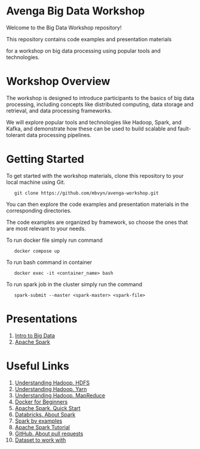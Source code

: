 # Avenga Big Data Workshop
Welcome to the Big Data Workshop repository! 

This repository contains code examples and presentation materials 

for a workshop on big data processing using popular tools and technologies.

# Workshop Overview
The workshop is designed to introduce participants to the basics of big data processing, 
including concepts like distributed computing, data storage and retrieval, and data processing frameworks. 

We will explore popular tools and technologies like Hadoop, Spark, and Kafka, 
and demonstrate how these can be used to build scalable and fault-tolerant data processing pipelines.

# Getting Started
To get started with the workshop materials, clone this repository to your local machine using Git. 
````  
   git clone https://github.com/mbvyn/avenga-workshop.git
````
You can then explore the code examples and presentation materials in the corresponding directories. 

The code examples are organized by framework, so choose the ones that are most relevant to your needs.

To run docker file simply run command
````
   docker compose up
````
To run bash command in container
````
   docker exec -it <container_name> bash
````

To run spark job in the cluster simply run the command
````
   spark-submit --master <spark-master> <spark-file>
````

# Presentations
1. [Intro to Big Data](https://docs.google.com/presentation/d/1ITg5N6QJQGHiiEUS5LuTc-Wm46Q5MjNpUBcdhZxif1w/edit?usp=sharing)
2. [Apache Spark](https://docs.google.com/presentation/d/1ecpfVd6aptUhvFK9h2iMgfMBeTCI4zWRhCYax4Qmp-4/edit?usp=sharing)

# Useful Links
1. [Understanding Hadoop. HDFS](https://mbvyn.medium.com/understanding-hadoop-hdfs-e45f51d2e7a9)
2. [Understanding Hadoop. Yarn](https://mbvyn.medium.com/understanding-hadoop-yarn-8d787b3ba4ff)
3. [Understanding Hadoop. MapReduce](https://mbvyn.medium.com/understanding-hadoop-mapreduce-14a881ffe606)
4. [Docker for Beginners](https://mbvyn.medium.com/docker-for-beginners-70acf4d5ec3d)
5. [Apache Spark. Quick Start](https://spark.apache.org/docs/latest/quick-start.html)
6. [Databricks. About Spark](https://www.databricks.com/spark/about)
7. [Spark by examples](https://sparkbyexamples.com/pyspark-tutorial/)
8. [Apache Spark Tutorial](https://www.udemy.com/course/sparkstarterkit/)
9. [GitHub. About pull requests](https://docs.github.com/en/pull-requests/collaborating-with-pull-requests/proposing-changes-to-your-work-with-pull-requests/about-pull-requests)
10. [Dataset to work with](https://www.kaggle.com/datasets/benhamner/sf-bay-area-bike-share)
